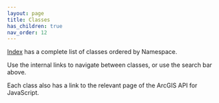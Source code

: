 ```yaml
---
layout: page
title: Classes
has_children: true
nav_order: 12
---
```


[Index](index) has a complete list of classes ordered by Namespace.

Use the internal links to navigate between classes, or use the search bar above.

Each class also has a link to the relevant page of the ArcGIS API for JavaScript.
